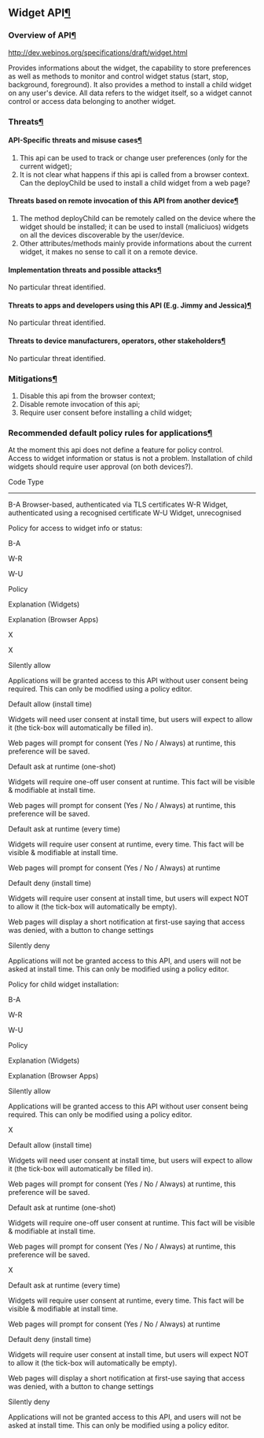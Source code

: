 Widget API[¶](#Widget-API)
--------------------------

### Overview of API[¶](#Overview-of-API)

<http://dev.webinos.org/specifications/draft/widget.html>

Provides informations about the widget, the capability to store
preferences as well as methods to monitor and control widget status
(start, stop, background, foreground). It also provides a method to
install a child widget on any user's device. All data refers to the
widget itself, so a widget cannot control or access data belonging to
another widget.

### Threats[¶](#Threats)

#### API-Specific threats and misuse cases[¶](#API-Specific-threats-and-misuse-cases)

1.  This api can be used to track or change user preferences (only for
    the current widget);
2.  It is not clear what happens if this api is called from a browser
    context. Can the deployChild be used to install a child widget from
    a web page?

#### Threats based on remote invocation of this API from another device[¶](#Threats-based-on-remote-invocation-of-this-API-from-another-device)

1.  The method deployChild can be remotely called on the device where
    the widget should be installed; it can be used to install
    (maliciuos) widgets on all the devices discoverable by the
    user/device.
2.  Other attributes/methods mainly provide informations about the
    current widget, it makes no sense to call it on a remote device.

#### Implementation threats and possible attacks[¶](#Implementation-threats-and-possible-attacks)

No particular threat identified.

#### Threats to apps and developers using this API (E.g. Jimmy and Jessica)[¶](#Threats-to-apps-and-developers-using-this-API-Eg-Jimmy-and-Jessica)

No particular threat identified.

#### Threats to device manufacturers, operators, other stakeholders[¶](#Threats-to-device-manufacturers-operators-other-stakeholders)

No particular threat identified.

### Mitigations[¶](#Mitigations)

1.  Disable this api from the browser context;
2.  Disable remote invocation of this api;
3.  Require user consent before installing a child widget;

### Recommended default policy rules for applications[¶](#Recommended-default-policy-rules-for-applications)

At the moment this api does not define a feature for policy control.\
Access to widget information or status is not a problem. Installation of
child widgets should require user approval (on both devices?).

  Code   Type
  ------ ------------------------------------------------------
  B-A    Browser-based, authenticated via TLS certificates
  W-R    Widget, authenticated using a recognised certificate
  W-U    Widget, unrecognised

Policy for access to widget info or status:

B-A

W-R

W-U

Policy

Explanation (Widgets)

Explanation (Browser Apps)

X

X

Silently allow

Applications will be granted access to this API without user consent
being required. This can only be modified using a policy editor.

Default allow (install time)

Widgets will need user consent at install time, but users will expect to
allow it (the tick-box will automatically be filled in).

Web pages will prompt for consent (Yes / No / Always) at runtime, this
preference will be saved.

Default ask at runtime (one-shot)

Widgets will require one-off user consent at runtime. This fact will be
visible & modifiable at install time.

Web pages will prompt for consent (Yes / No / Always) at runtime, this
preference will be saved.

Default ask at runtime (every time)

Widgets will require user consent at runtime, every time. This fact will
be visible & modifiable at install time.

Web pages will prompt for consent (Yes / No / Always) at runtime

Default deny (install time)

Widgets will require user consent at install time, but users will expect
NOT to allow it (the tick-box will automatically be empty).

Web pages will display a short notification at first-use saying that
access was denied, with a button to change settings

Silently deny

Applications will not be granted access to this API, and users will not
be asked at install time. This can only be modified using a policy
editor.

Policy for child widget installation:

B-A

W-R

W-U

Policy

Explanation (Widgets)

Explanation (Browser Apps)

Silently allow

Applications will be granted access to this API without user consent
being required. This can only be modified using a policy editor.

X

Default allow (install time)

Widgets will need user consent at install time, but users will expect to
allow it (the tick-box will automatically be filled in).

Web pages will prompt for consent (Yes / No / Always) at runtime, this
preference will be saved.

Default ask at runtime (one-shot)

Widgets will require one-off user consent at runtime. This fact will be
visible & modifiable at install time.

Web pages will prompt for consent (Yes / No / Always) at runtime, this
preference will be saved.

X

Default ask at runtime (every time)

Widgets will require user consent at runtime, every time. This fact will
be visible & modifiable at install time.

Web pages will prompt for consent (Yes / No / Always) at runtime

Default deny (install time)

Widgets will require user consent at install time, but users will expect
NOT to allow it (the tick-box will automatically be empty).

Web pages will display a short notification at first-use saying that
access was denied, with a button to change settings

Silently deny

Applications will not be granted access to this API, and users will not
be asked at install time. This can only be modified using a policy
editor.

